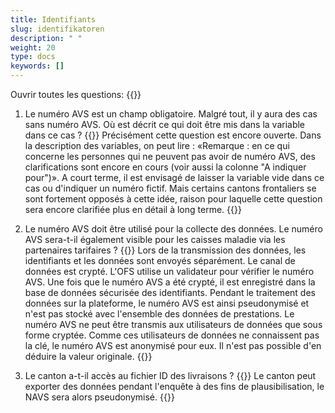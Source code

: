 ```yaml
---
title: Identifiants 
slug: identifikatoren
description: " "
weight: 20
type: docs
keywords: []
---
```


Ouvrir toutes les questions: {{<collapsibleGroupCommand groupId="identifikatoren">}}

1. Le numéro AVS est un champ obligatoire. Malgré tout, il y aura des cas sans numéro AVS. Où est décrit ce qui doit être mis dans la variable dans ce cas ?
{{<collapsibleBlock groupId="identifikatoren">}}
Précisément cette question est encore ouverte. Dans la description des variables, on peut lire : «Remarque : en ce qui concerne les personnes qui ne peuvent pas avoir de numéro AVS, des clarifications sont encore en cours (voir aussi la colonne "A indiquer pour")». A court terme, il est envisagé de laisser la variable vide dans ce cas ou d'indiquer un numéro fictif. Mais certains cantons frontaliers se sont fortement opposés à cette idée, raison pour laquelle cette question sera encore clarifiée plus en détail à long terme.
{{</collapsibleBlock>}}

2. Le numéro AVS doit être utilisé pour la collecte des données. Le numéro AVS sera-t-il également visible pour les caisses maladie via les partenaires tarifaires ?
{{<collapsibleBlock groupId="identifikatoren">}}
Lors de la transmission des données, les identifiants et les données sont envoyés séparément. Le canal de données est crypté. L'OFS utilise un validateur pour vérifier le numéro AVS. Une fois que le numéro AVS a été crypté, il est enregistré dans la base de données sécurisée des identifiants. Pendant le traitement des données sur la plateforme, le numéro AVS est ainsi pseudonymisé et n'est pas stocké avec l'ensemble des données de prestations. Le numéro AVS ne peut être transmis aux utilisateurs de données que sous forme cryptée. Comme ces utilisateurs de données ne connaissent pas la clé, le numéro AVS est anonymisé pour eux. Il n'est pas possible d'en déduire la valeur originale.
{{</collapsibleBlock>}}

3. Le canton a-t-il accès au fichier ID des livraisons ?
{{<collapsibleBlock groupId="identifikatoren">}}
Le canton peut exporter des données pendant l'enquête à des fins de plausibilisation, le NAVS sera alors pseudonymisé.
{{</collapsibleBlock>}}
